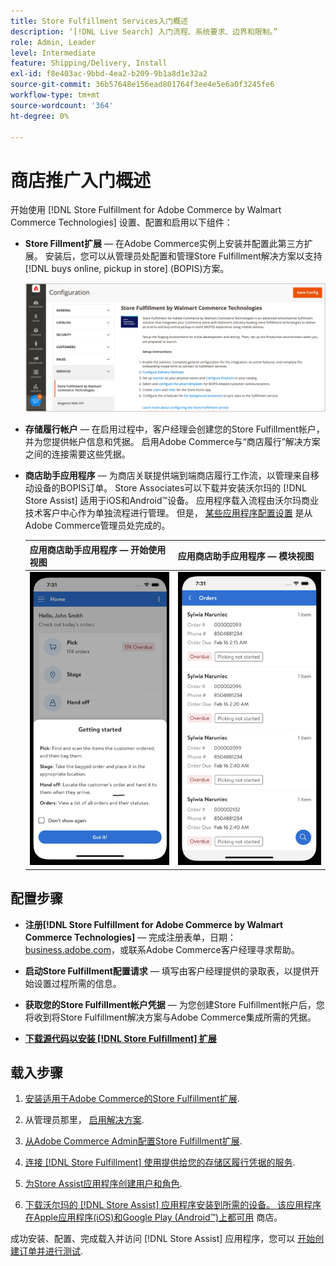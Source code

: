 ```yaml
---
title: Store Fulfillment Services入门概述
description: ‘[!DNL Live Search] 入门流程、系统要求、边界和限制。”
role: Admin, Leader
level: Intermediate
feature: Shipping/Delivery, Install
exl-id: f8e403ac-9bbd-4ea2-b209-9b1a8d1e32a2
source-git-commit: 36b57648e156ead801764f3ee4e5e6a0f3245fe6
workflow-type: tm+mt
source-wordcount: '364'
ht-degree: 0%

---
```


# 商店推广入门概述

开始使用 [!DNL Store Fulfillment for Adobe Commerce by Walmart Commerce Technologies] 设置、配置和启用以下组件：

- **Store Fillment扩展** — 在Adobe Commerce实例上安装并配置此第三方扩展。 安装后，您可以从管理员处配置和管理Store Fulfillment解决方案以支持 [!DNL buys online, pickup in store] (BOPIS)方案。

  ![[!DNL Store Fulfillment Service] “管理员”视图中的配置](assets/store-fulfillment-admin-home.png)

- **存储履行帐户** — 在启用过程中，客户经理会创建您的Store Fulfillment帐户，并为您提供帐户信息和凭据。 启用Adobe Commerce与“商店履行”解决方案之间的连接需要这些凭据。

- **商店助手应用程序** — 为商店关联提供端到端商店履行工作流，以管理来自移动设备的BOPIS订单。 Store Associates可以下载并安装沃尔玛的 [!DNL Store Assist] 适用于iOS和Android™设备。 应用程序载入流程由沃尔玛商业技术客户中心作为单独流程进行管理。 但是， [某些应用程序配置设置](user-setup.md) 是从Adobe Commerce管理员处完成的。

  | 应用商店助手应用程序 — 开始使用视图 | 应用商店助手应用程序 — 模块视图 |
  |-------------------------------------------------------------------------------------------------------------|-----------------------------------------------------------------------------------------------|
  | ![[!DNL Store Assist App Getting Started] 在移动设备上查看](assets/store-assist-get-started-small.png) | ![[!DNL Store Assist App Orders view] 在移动设备上](assets/store-assist-orders-small.png) |

## 配置步骤

- **注册[!DNL Store Fulfillment for Adobe Commerce by Walmart Commerce Technologies]** — 完成注册表单，日期： [business.adobe.com](https://business.adobe.com/resources/store-fulfillment.html)，或联系Adobe Commerce客户经理寻求帮助。

- **启动Store Fulfillment配置请求** — 填写由客户经理提供的录取表，以提供开始设置过程所需的信息。

- **获取您的Store Fulfillment帐户凭据** — 为您创建Store Fulfillment帐户后，您将收到将Store Fulfillment解决方案与Adobe Commerce集成所需的凭据。

- **[下载源代码以安装 [!DNL Store Fulfillment] 扩展](install.md)**

## 载入步骤

1. [安装适用于Adobe Commerce的Store Fulfillment扩展](install.md).

1. 从管理员那里， [启用解决方案](enable-general.md).

1. [从Adobe Commerce Admin配置Store Fulfillment扩展](service-config-settings-overview.md).

1. [连接 [!DNL Store Fulfillment] 使用提供给您的存储区履行凭据的服务](connect-set-up-service.md).

1. [为Store Assist应用程序创建用户和角色](user-setup.md).

1. [下载沃尔玛的 [!DNL Store Assist] 应用程序安装到所需的设备。 该应用程序在Apple应用程序(iOS)和Google Play (Android™)上都可用](app-setup.md) 商店。

成功安装、配置、完成载入并访问 [!DNL Store Assist] 应用程序，您可以 [开始创建订单并进行测试](test-and-deploy.md).
